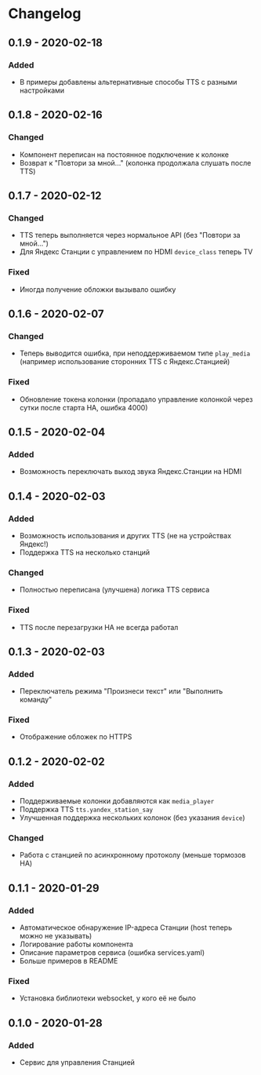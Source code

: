 # Changelog

## 0.1.9 - 2020-02-18

### Added

- В примеры добавлены альтернативные способы TTS с разными настройками

## 0.1.8 - 2020-02-16

### Changed

- Компонент переписан на постоянное подключение к колонке
- Возврат к "Повтори за мной..." (колонка продолжала слушать после TTS)

## 0.1.7 - 2020-02-12

### Changed

- TTS теперь выполняется через нормальное API (без "Повтори за мной...")
- Для Яндекс Станции с управлением по HDMI `device_class` теперь TV

### Fixed

- Иногда получение обложки вызывало ошибку

## 0.1.6 - 2020-02-07

### Changed

- Теперь выводится ошибка, при неподдерживаемом типе `play_media` (например использование сторонних TTS с Яндекс.Станцией) 

### Fixed

- Обновление токена колонки (пропадало управление колонкой через сутки после старта HA, ошибка 4000)

## 0.1.5 - 2020-02-04

### Added

- Возможность переключать выход звука Яндекс.Станции на HDMI

## 0.1.4 - 2020-02-03

### Added

- Возможность использования и других TTS (не на устройствах Яндекс!)
- Поддержка TTS на несколько станций

### Changed

- Полностью переписана (улучшена) логика TTS сервиса

### Fixed

- TTS после перезагрузки HA не всегда работал

## 0.1.3 - 2020-02-03

### Added

- Переключатель режима "Произнеси текст" или "Выполнить команду"

### Fixed

- Отображение обложек по HTTPS

## 0.1.2 - 2020-02-02

### Added

- Поддерживаемые колонки добавляются как `media_player`
- Поддержка TTS `tts.yandex_station_say`
- Улучшенная поддержка нескольких колонок (без указания `device`)

### Changed

- Работа с станцией по асинхронному протоколу (меньше тормозов HA)

## 0.1.1 - 2020-01-29

### Added

- Автоматическое обнаружение IP-адреса Станции (host теперь можно не указывать)
- Логирование работы компонента
- Описание параметров сервиса (ошибка services.yaml)
- Больше примеров в README

### Fixed

- Установка библиотеки websocket, у кого её не было

## 0.1.0 - 2020-01-28

### Added

- Сервис для управления Станцией